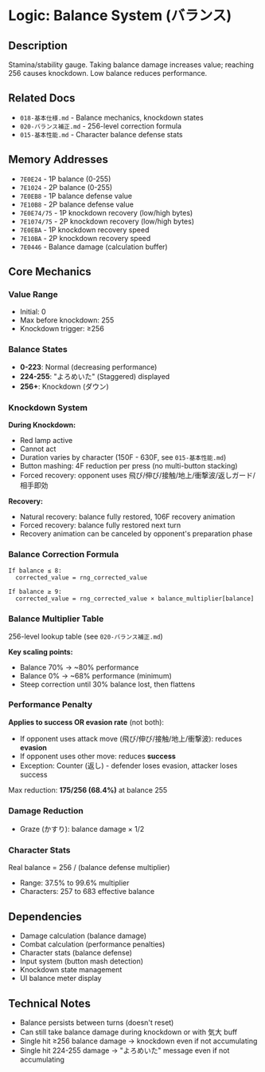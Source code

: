 # Logic: Balance System (バランス)

## Description
Stamina/stability gauge. Taking balance damage increases value; reaching 256 causes knockdown. Low balance reduces performance.

## Related Docs
- `018-基本仕様.md` - Balance mechanics, knockdown states
- `020-バランス補正.md` - 256-level correction formula
- `015-基本性能.md` - Character balance defense stats

## Memory Addresses
- `7E0E24` - 1P balance (0-255)
- `7E1024` - 2P balance (0-255)
- `7E0EB8` - 1P balance defense value
- `7E10B8` - 2P balance defense value
- `7E0E74/75` - 1P knockdown recovery (low/high bytes)
- `7E1074/75` - 2P knockdown recovery (low/high bytes)
- `7E0EBA` - 1P knockdown recovery speed
- `7E10BA` - 2P knockdown recovery speed
- `7E0446` - Balance damage (calculation buffer)

## Core Mechanics

### Value Range
- Initial: 0
- Max before knockdown: 255
- Knockdown trigger: ≥256

### Balance States
- **0-223**: Normal (decreasing performance)
- **224-255**: "よろめいた" (Staggered) displayed
- **256+**: Knockdown (ダウン)

### Knockdown System
**During Knockdown:**
- Red lamp active
- Cannot act
- Duration varies by character (150F - 630F, see `015-基本性能.md`)
- Button mashing: 4F reduction per press (no multi-button stacking)
- Forced recovery: opponent uses 飛び/伸び/接触/地上/衝撃波/返しガード/相手即効

**Recovery:**
- Natural recovery: balance fully restored, 106F recovery animation
- Forced recovery: balance fully restored next turn
- Recovery animation can be canceled by opponent's preparation phase

### Balance Correction Formula
```
If balance ≤ 8:
  corrected_value = rng_corrected_value

If balance ≥ 9:
  corrected_value = rng_corrected_value × balance_multiplier[balance]
```

### Balance Multiplier Table
256-level lookup table (see `020-バランス補正.md`)

**Key scaling points:**
- Balance 70% → ~80% performance
- Balance 0% → ~68% performance (minimum)
- Steep correction until 30% balance lost, then flattens

### Performance Penalty
**Applies to success OR evasion rate** (not both):
- If opponent uses attack move (飛び/伸び/接触/地上/衝撃波): reduces **evasion**
- If opponent uses other move: reduces **success**
- Exception: Counter (返し) - defender loses evasion, attacker loses success

Max reduction: **175/256 (68.4%)** at balance 255

### Damage Reduction
- Graze (かすり): balance damage × 1/2

### Character Stats
Real balance = 256 / (balance defense multiplier)
- Range: 37.5% to 99.6% multiplier
- Characters: 257 to 683 effective balance

## Dependencies
- Damage calculation (balance damage)
- Combat calculation (performance penalties)
- Character stats (balance defense)
- Input system (button mash detection)
- Knockdown state management
- UI balance meter display

## Technical Notes
- Balance persists between turns (doesn't reset)
- Can still take balance damage during knockdown or with 気大 buff
- Single hit ≥256 balance damage → knockdown even if not accumulating
- Single hit 224-255 damage → "よろめいた" message even if not accumulating
